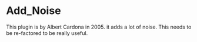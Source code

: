# Add_Noise

This plugin is by Albert Cardona in 2005. it adds a lot of noise.
This needs to be re-factored to be really useful.